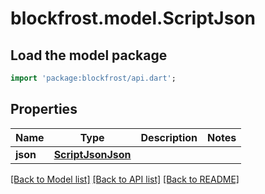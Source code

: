 # blockfrost.model.ScriptJson

## Load the model package
```dart
import 'package:blockfrost/api.dart';
```

## Properties
Name | Type | Description | Notes
------------ | ------------- | ------------- | -------------
**json** | [**ScriptJsonJson**](ScriptJsonJson.md) |  | 

[[Back to Model list]](../README.md#documentation-for-models) [[Back to API list]](../README.md#documentation-for-api-endpoints) [[Back to README]](../README.md)



